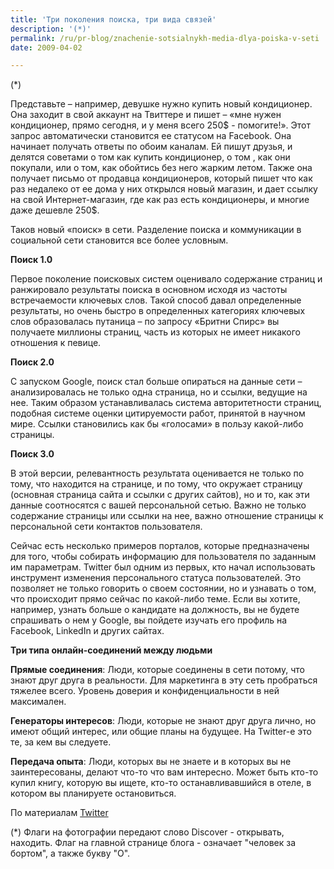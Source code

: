 ```yaml
---
title: 'Три поколения поиска, три вида связей'
description: '(*)'
permalink: /ru/pr-blog/znachenie-sotsialnykh-media-dlya-poiska-v-seti
date: 2009-04-02

---
```


 (*)

Представьте – например, девушке нужно купить новый кондиционер. Она заходит в свой аккаунт на Твиттере и пишет – «мне нужен кондиционер, прямо сегодня, и у меня всего 250$ - помогите!». Этот запрос автоматически становится ее статусом на Facebook. Она начинает получать ответы по обоим каналам. Ей пишут друзья, и делятся советами о том как купить кондиционер, о том , как они покупали, или о том, как  обойтись без него жарким летом. Также она получает письмо от продавца кондиционеров, который пишет что как раз недалеко от ее дома у них открылся новый магазин, и дает ссылку на свой Интернет-магазин, где как раз есть кондиционеры, и многие даже дешевле 250$.

Таков новый «поиск» в сети. Разделение поиска и коммуникации в социальной сети становится все более условным.

<strong>Поиск 1.0</strong>

Первое поколение поисковых систем оценивало содержание страниц и ранжировало результаты поиска в основном исходя из частоты встречаемости ключевых слов. Такой способ давал определенные результаты, но очень быстро в определенных категориях ключевых слов образовалась путаница – по запросу «Бритни Спирс» вы получаете миллионы страниц, часть из которых не имеет никакого отношения к певице.

<strong>Поиск 2.0</strong>

С запуском Google,  поиск стал больше опираться на данные сети – анализировалась не только одна страница, но и ссылки, ведущие на нее. Таким образом устанавливалась система авторитетности страниц, подобная системе оценки цитируемости работ, принятой в научном мире. Ссылки становились как бы «голосами» в пользу какой-либо страницы.

<strong>Поиск 3.0</strong>

В этой версии, релевантность результата оценивается не только по тому, что находится на странице, и по тому, что окружает страницу (основная страница сайта и ссылки с других сайтов), но и то, как эти данные соотносятся с вашей персональной сетью. Важно не только содержание страницы или ссылки на нее, важно отношение страницы к персональной сети контактов пользователя.

Сейчас есть несколько примеров порталов, которые предназначены для того, чтобы собирать информацию для пользователя по заданным им параметрам.  Twitter был одним из первых, кто начал использовать инструмент изменения персонального статуса пользователей. Это позволяет не только говорить о своем состоянии, но и узнавать о том, что происходит прямо сейчас по какой-либо теме. Если вы хотите, например, узнать больше о кандидате на должность, вы не будете спрашивать о нем у Google, вы пойдете изучать его профиль на Facebook, LinkedIn и других сайтах.

<strong>Три типа онлайн-соединений между людьми</strong>

<strong>Прямые соединения</strong>:  Люди, которые соединены в сети потому, что знают друг друга в реальности. Для маркетинга в эту сеть пробраться тяжелее всего. Уровень доверия и конфиденциальности в ней максимален.

<strong>Генераторы интересов</strong>: Люди, которые не знают друг друга лично, но имеют общий интерес, или общие планы на будущее. На Twitter-е это те, за кем вы следуете.

<strong>Передача опыта</strong>: Люди,  которых вы не знаете и в которых вы не заинтересованы, делают что-то что вам интересно. Может быть кто-то купил книгу, которую вы ищете, кто-то останавливавшийся в отеле, в котором вы планируете остановиться.

По материалам <a href="http://www.twitter.com/harrywatson00"> Twitter</a>

(*) Флаги на фотографии передают  слово  Discover - открывать, находить. Флаг на главной странице блога -  означает "человек за бортом", а также букву "О".

